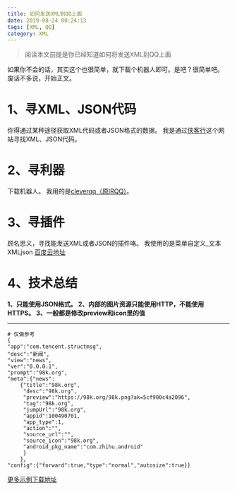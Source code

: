 ```yaml
---
title: 如何发送XML到QQ上面
date: 2019-08-24 00:24:13
tags: [XML, QQ]
category: XML
---
```

> 阅读本文前提是你已经知道如何将发送XML到QQ上面

如果你不会的话，其实这个也很简单，就下载个机器人即可。是吧？很简单吧。
废话不多说，开始正文。
<!--more-->

# 1、寻XML、JSON代码
你得通过某种途径获取XML代码或者JSON格式的数据。
我是通过[侠客行](http://y-8.top/)这个网站寻找XML、JSON代码。

# 2、寻利器
下载机器人。
我用的是[cleverqq（原IRQQ）](https://www.cleverqq.cn/)。

# 3、寻插件
顾名思义，寻找能发送XML或者JSON的插件咯。
我使用的是菜单自定义_文本XMLjson [百度云地址](https://pan.baidu.com/s/1WgN0Wkk-ofWGQG1PijfMkw)

# 4、技术总结
**1、只能使用JSON格式。**
**2、内部的图片资源只能使用HTTP，不能使用HTTPS。**
**3、一般都是修改preview和icon里的值**

---
```
# 仅做参考
{
"app":"com.tencent.structmsg",
"desc":"新闻",
"view":"news",
"ver":"0.0.0.1",
"prompt":"98k.org",
"meta":{"news":
	{"title":"98k.org",
	 "desc":"98k.org",
	 "preview":"https://98k.org/98k.png?ak=5cf900c4a2096",
	 "tag":"98k.org",
	 "jumpUrl":"98k.org",
	 "appid":100490701, 
	 "app_type":1,
	 "action":"",
	 "source_url":"",
	 "source_icon":"98k.org",
	 "android_pkg_name":"com.zhihu.android"
	 }
	},
"config":{"forward":true,"type":"normal","autosize":true}}

```

[更多示例下载地址](https://pan.baidu.com/s/13zc8Vbs1U_v4AOJv1Ga8vw)
